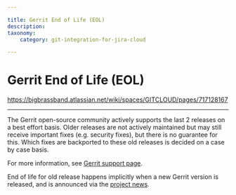 ```yaml
---

title: Gerrit End of Life (EOL)
description:
taxonomy:
    category: git-integration-for-jira-cloud

---
```


# Gerrit End of Life (EOL)

<https://bigbrassband.atlassian.net/wiki/spaces/GITCLOUD/pages/717128167>

* * *

The Gerrit open-source community actively supports the last 2 releases on a best effort basis. Older releases are not actively maintained but may still receive important fixes (e.g. security fixes), but there is no guarantee for this. Which fixes are backported to these old releases is decided on a case by case basis.

For more information, see [Gerrit support page](https://www.gerritcodereview.com/support.html).

End of life for old release happens implicitly when a new Gerrit version is released, and is announced via the [project news](https://www.gerritcodereview.com/news.html).